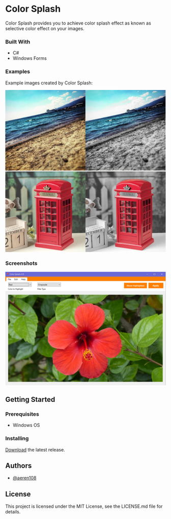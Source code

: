 # Color Splash
Color Splash provides you to achieve color splash effect as known as selective color effect on your images.<br>

### Built With
- C# 
- Windows Forms

### Examples
Example images created by Color Splash:<br>

![](pics/sahil_ornek.jpg)
<br>
![](pics/telefon_ornek.jpg)
### Screenshots
![](pics/ss1.jpg)

## Getting Started

### Prerequisites
- Windows OS
### Installing
[Download](https://github.com/aeren108/color_splash/releases/download/v1.1/Color_Splash.exe) the latest release.

## Authors
- [@aeren108](https://github.com/aeren108)

## License
This project is licensed under the MIT License, see the LICENSE.md file for details.
